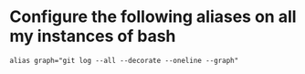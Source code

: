 # Configure the following aliases on all my instances of bash

    alias graph="git log --all --decorate --oneline --graph"